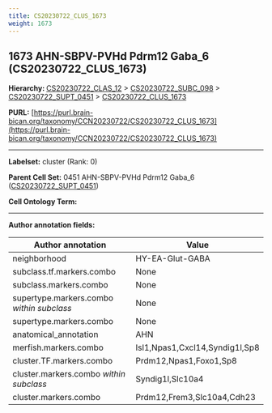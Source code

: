```yaml
---
title: CS20230722_CLUS_1673
weight: 1673
---
```

## 1673 AHN-SBPV-PVHd Pdrm12 Gaba_6 (CS20230722_CLUS_1673)
<b>Hierarchy: </b>
[CS20230722_CLAS_12](../CS20230722_CLAS_12) >
[CS20230722_SUBC_098](../CS20230722_SUBC_098) >
[CS20230722_SUPT_0451](../CS20230722_SUPT_0451) >
[CS20230722_CLUS_1673](../CS20230722_CLUS_1673)

**PURL:** [https://purl.brain-bican.org/taxonomy/CCN20230722/CS20230722_CLUS_1673](https://purl.brain-bican.org/taxonomy/CCN20230722/CS20230722_CLUS_1673)

---


**Labelset:** cluster (Rank: 0)

**Parent Cell Set:** 0451 AHN-SBPV-PVHd Pdrm12 Gaba_6 ([CS20230722_SUPT_0451](../CS20230722_SUPT_0451))



**Cell Ontology Term:** 

[MARKER GENES.]: #


---

[TRANSFERRED ANNOTATIONS.]: #


[AUTHOR ANNOTATION FIELDS.]: #


**Author annotation fields:**

| Author annotation | Value |
|-------------------|-------|
|neighborhood|HY-EA-Glut-GABA|
|subclass.tf.markers.combo|None|
|subclass.markers.combo|None|
|supertype.markers.combo _within subclass_|None|
|supertype.markers.combo|None|
|anatomical_annotation|AHN|
|merfish.markers.combo|Isl1,Npas1,Cxcl14,Syndig1l,Sp8|
|cluster.TF.markers.combo|Prdm12,Npas1,Foxo1,Sp8|
|cluster.markers.combo _within subclass_|Syndig1l,Slc10a4|
|cluster.markers.combo|Prdm12,Frem3,Slc10a4,Cdh23|
